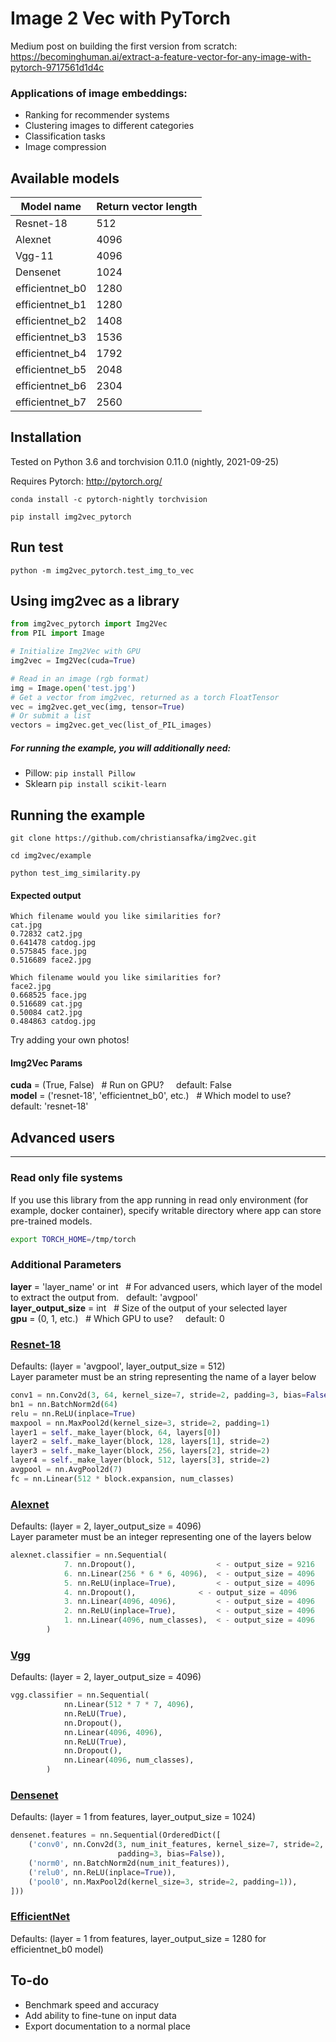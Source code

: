 # Image 2 Vec with PyTorch

Medium post on building the first version from scratch:  https://becominghuman.ai/extract-a-feature-vector-for-any-image-with-pytorch-9717561d1d4c

### Applications of image embeddings:
 - Ranking for recommender systems
 - Clustering images to different categories
 - Classification tasks
 - Image compression

## Available models
|Model name|Return vector length|
|----|----|
|Resnet-18|512|
|Alexnet|4096|
|Vgg-11|4096|
|Densenet|1024|
|efficientnet_b0|1280|
|efficientnet_b1|1280|
|efficientnet_b2|1408|
|efficientnet_b3|1536|
|efficientnet_b4|1792|
|efficientnet_b5|2048|
|efficientnet_b6|2304|
|efficientnet_b7|2560|

## Installation

Tested on Python 3.6 and torchvision 0.11.0 (nightly, 2021-09-25) 

Requires Pytorch: http://pytorch.org/

```conda install -c pytorch-nightly torchvision```

```pip install img2vec_pytorch```

## Run test

```python -m img2vec_pytorch.test_img_to_vec```

## Using img2vec as a library
```python
from img2vec_pytorch import Img2Vec
from PIL import Image

# Initialize Img2Vec with GPU
img2vec = Img2Vec(cuda=True)

# Read in an image (rgb format)
img = Image.open('test.jpg')
# Get a vector from img2vec, returned as a torch FloatTensor
vec = img2vec.get_vec(img, tensor=True)
# Or submit a list
vectors = img2vec.get_vec(list_of_PIL_images)
```

##### For running the example, you will additionally need:
 * Pillow:  ```pip install Pillow```
 * Sklearn ```pip install scikit-learn```

## Running the example
```git clone https://github.com/christiansafka/img2vec.git```

```cd img2vec/example```

```python test_img_similarity.py```

#### Expected output
```
Which filename would you like similarities for?
cat.jpg
0.72832 cat2.jpg
0.641478 catdog.jpg
0.575845 face.jpg
0.516689 face2.jpg

Which filename would you like similarities for?
face2.jpg
0.668525 face.jpg
0.516689 cat.jpg
0.50084 cat2.jpg
0.484863 catdog.jpg
```
Try adding your own photos!


#### Img2Vec Params
**cuda** = (True, False) &nbsp; # Run on GPU? &nbsp; &nbsp; default: False<br>
**model** = ('resnet-18', 'efficientnet_b0', etc.) &nbsp; # Which model to use? &nbsp; &nbsp; default: 'resnet-18'<br>

## Advanced users 
----

### Read only file systems

If you use this library from the app running in read only environment (for example, docker container), 
specify writable directory where app can store pre-trained models. 

```bash
export TORCH_HOME=/tmp/torch
```

### Additional Parameters

**layer** = 'layer_name' or int &nbsp; # For advanced users, which layer of the model to extract the output from.&nbsp;&nbsp; default: 'avgpool' <br>
**layer_output_size** = int &nbsp; # Size of the output of your selected layer<br>
**gpu** = (0, 1, etc.) &nbsp; # Which GPU to use? &nbsp; &nbsp; default: 0<br>

### [Resnet-18](http://pytorch-zh.readthedocs.io/en/latest/_modules/torchvision/models/resnet.html)
Defaults: (layer = 'avgpool', layer_output_size = 512)<br>
Layer parameter must be an string representing the name of a  layer below
```python
conv1 = nn.Conv2d(3, 64, kernel_size=7, stride=2, padding=3, bias=False)
bn1 = nn.BatchNorm2d(64)
relu = nn.ReLU(inplace=True)
maxpool = nn.MaxPool2d(kernel_size=3, stride=2, padding=1)
layer1 = self._make_layer(block, 64, layers[0])
layer2 = self._make_layer(block, 128, layers[1], stride=2)
layer3 = self._make_layer(block, 256, layers[2], stride=2)
layer4 = self._make_layer(block, 512, layers[3], stride=2)
avgpool = nn.AvgPool2d(7)
fc = nn.Linear(512 * block.expansion, num_classes)
```
### [Alexnet](http://pytorch-zh.readthedocs.io/en/latest/_modules/torchvision/models/alexnet.html)
Defaults: (layer = 2, layer_output_size = 4096)<br>
Layer parameter must be an integer representing one of the layers below
```python
alexnet.classifier = nn.Sequential(
            7. nn.Dropout(),                  < - output_size = 9216
            6. nn.Linear(256 * 6 * 6, 4096),  < - output_size = 4096
            5. nn.ReLU(inplace=True),         < - output_size = 4096
            4. nn.Dropout(),		      < - output_size = 4096
            3. nn.Linear(4096, 4096),	      < - output_size = 4096
            2. nn.ReLU(inplace=True),         < - output_size = 4096
            1. nn.Linear(4096, num_classes),  < - output_size = 4096
        )
```

### [Vgg](https://pytorch.org/vision/stable/_modules/torchvision/models/vgg.html)
Defaults: (layer = 2, layer_output_size = 4096)<br>
```python
vgg.classifier = nn.Sequential(
            nn.Linear(512 * 7 * 7, 4096),
            nn.ReLU(True),
            nn.Dropout(),
            nn.Linear(4096, 4096),
            nn.ReLU(True),
            nn.Dropout(),
            nn.Linear(4096, num_classes),
        )
```

### [Densenet](https://pytorch.org/vision/stable/_modules/torchvision/models/densenet.html)
Defaults: (layer = 1 from features, layer_output_size = 1024)<br>
```python
densenet.features = nn.Sequential(OrderedDict([
	('conv0', nn.Conv2d(3, num_init_features, kernel_size=7, stride=2,
						padding=3, bias=False)),
	('norm0', nn.BatchNorm2d(num_init_features)),
	('relu0', nn.ReLU(inplace=True)),
	('pool0', nn.MaxPool2d(kernel_size=3, stride=2, padding=1)),
]))
```

### [EfficientNet](https://arxiv.org/abs/1905.11946)
Defaults: (layer = 1 from features, layer_output_size = 1280 for efficientnet_b0 model)<br>


## To-do
- Benchmark speed and accuracy
- Add ability to fine-tune on input data
- Export documentation to a normal place




